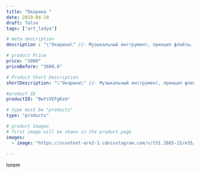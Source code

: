 ```yaml
---
title: "Окарина "
date: 2019-04-18
draft: false
tags: ["art_ladya"]

# meta description
description : "\"Окарина\" //- Музыкальный инструмент, принцип флейты. \"Арт Ладья\" Гончарная мастерская в Нижнем Новгороде. #гончар #исскуство #bccrecndj #potter #керамикадл"

# product Price
price: "3000"
priceBefore: "3600.0"

# Product Short Description
shortDescription: "\"Окарина\" //- Музыкальный инструмент, принцип флейты. \"Арт Ладья\" Гончарная мастерская в Нижнем Новгороде. #гончар #исскуство #bccrecndj #potter #керамикадляинтерьера #керамикаручнаяработа #гончарнаямастерская #керамиканазаказ #handmade #okarina #керамика #эксклюзивнаякерамика #music #ceramicart #claygoods #музыка #earthenware #ceramic #design #окарина #ocarina #flute #ceramicart #керамическаяфлейта #флейта #clay #авторскаякерамика"

#product ID
productID: "BwYsVEFgKzm"

# type must be "products"
type: "products"

# product Images
# first image will be shown in the product page
images:
  - image: "https://scontent-arn2-1.cdninstagram.com/v/t51.2885-15/e35/57506269_2282564672060883_9195815218486439285_n.jpg?tp=1&_nc_ht=scontent-arn2-1.cdninstagram.com&_nc_cat=103&_nc_ohc=X8rpLAmJAS8AX9Q_oIk&ccb=7-4&oh=1cc97f7599bf7d8d9745980e9844e2f2&oe=608477CD&_nc_sid=86f79a&ig_cache_key=MjAyNDU2Mjk5NDA0NTgyNDIzMA%3D%3D.2-ccb7-4"

---
```

lorem
